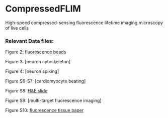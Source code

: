 # CompressedFLIM
High-speed compressed-sensing fluorescence lifetime imaging microscopy of live cells

### Relevant Data files:

Figure 2: [fluorescence beads](https://figshare.com/s/841b13c73a1a35cc4e63)

Figure 3: [neuron cytoskeleton] 

Figure 4: [neuron spiking]

Figure S6-S7: [cardiomyocyte beating]

Figure S8: [H&E slide](https://figshare.com/s/d60e9d4c93739800ecdd)

Figure S9: [multi-target fluorescence imaging]

Figure S10: [fluorescence tissue paper](https://figshare.com/s/7a00aad937bf755b5789)
